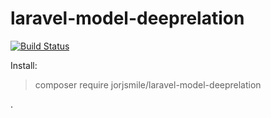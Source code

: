 # laravel-model-deeprelation

[![Build Status](https://travis-ci.org/jorjsmile/laravel-model-deeprelation.svg?branch=master)](https://travis-ci.org/jorjsmile/laravel-model-deeprelation)

Install: 
> composer require jorjsmile/laravel-model-deeprelation

.
